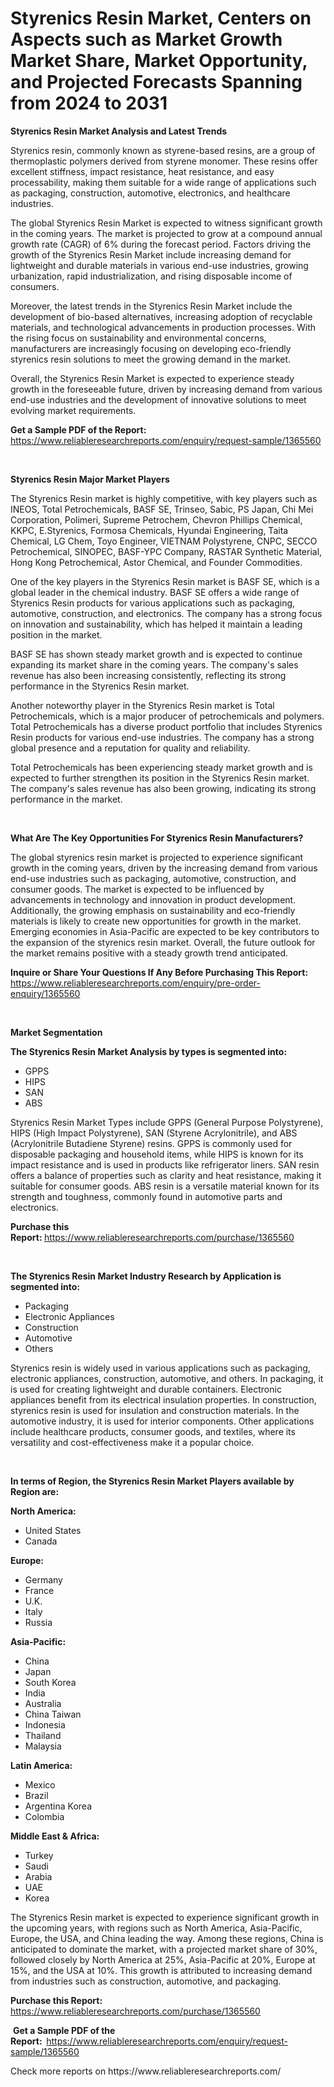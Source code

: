 <p><h1>Styrenics Resin Market, Centers on Aspects such as Market Growth Market Share, Market Opportunity, and Projected Forecasts Spanning from 2024 to 2031</h1></p><p><strong>Styrenics Resin Market Analysis and Latest Trends</strong></p>
<p><p>Styrenics resin, commonly known as styrene-based resins, are a group of thermoplastic polymers derived from styrene monomer. These resins offer excellent stiffness, impact resistance, heat resistance, and easy processability, making them suitable for a wide range of applications such as packaging, construction, automotive, electronics, and healthcare industries.</p><p>The global Styrenics Resin Market is expected to witness significant growth in the coming years. The market is projected to grow at a compound annual growth rate (CAGR) of 6% during the forecast period. Factors driving the growth of the Styrenics Resin Market include increasing demand for lightweight and durable materials in various end-use industries, growing urbanization, rapid industrialization, and rising disposable income of consumers.</p><p>Moreover, the latest trends in the Styrenics Resin Market include the development of bio-based alternatives, increasing adoption of recyclable materials, and technological advancements in production processes. With the rising focus on sustainability and environmental concerns, manufacturers are increasingly focusing on developing eco-friendly styrenics resin solutions to meet the growing demand in the market.</p><p>Overall, the Styrenics Resin Market is expected to experience steady growth in the foreseeable future, driven by increasing demand from various end-use industries and the development of innovative solutions to meet evolving market requirements.</p></p>
<p><strong>Get a Sample PDF of the Report:&nbsp;</strong> <a href="https://www.reliableresearchreports.com/enquiry/request-sample/1365560">https://www.reliableresearchreports.com/enquiry/request-sample/1365560</a></p>
<p>&nbsp;</p>
<p><strong>Styrenics Resin Major Market Players</strong></p>
<p><p>The Styrenics Resin market is highly competitive, with key players such as INEOS, Total Petrochemicals, BASF SE, Trinseo, Sabic, PS Japan, Chi Mei Corporation, Polimeri, Supreme Petrochem, Chevron Phillips Chemical, KKPC, E.Styrenics, Formosa Chemicals, Hyundai Engineering, Taita Chemical, LG Chem, Toyo Engineer, VIETNAM Polystyrene, CNPC, SECCO Petrochemical, SINOPEC, BASF-YPC Company, RASTAR Synthetic Material, Hong Kong Petrochemical, Astor Chemical, and Founder Commodities.</p><p>One of the key players in the Styrenics Resin market is BASF SE, which is a global leader in the chemical industry. BASF SE offers a wide range of Styrenics Resin products for various applications such as packaging, automotive, construction, and electronics. The company has a strong focus on innovation and sustainability, which has helped it maintain a leading position in the market.</p><p>BASF SE has shown steady market growth and is expected to continue expanding its market share in the coming years. The company's sales revenue has also been increasing consistently, reflecting its strong performance in the Styrenics Resin market.</p><p>Another noteworthy player in the Styrenics Resin market is Total Petrochemicals, which is a major producer of petrochemicals and polymers. Total Petrochemicals has a diverse product portfolio that includes Styrenics Resin products for various end-use industries. The company has a strong global presence and a reputation for quality and reliability.</p><p>Total Petrochemicals has been experiencing steady market growth and is expected to further strengthen its position in the Styrenics Resin market. The company's sales revenue has also been growing, indicating its strong performance in the market.</p></p>
<p>&nbsp;</p>
<p><strong>What Are The Key Opportunities For Styrenics Resin Manufacturers?</strong></p>
<p><p>The global styrenics resin market is projected to experience significant growth in the coming years, driven by the increasing demand from various end-use industries such as packaging, automotive, construction, and consumer goods. The market is expected to be influenced by advancements in technology and innovation in product development. Additionally, the growing emphasis on sustainability and eco-friendly materials is likely to create new opportunities for growth in the market. Emerging economies in Asia-Pacific are expected to be key contributors to the expansion of the styrenics resin market. Overall, the future outlook for the market remains positive with a steady growth trend anticipated.</p></p>
<p><strong>Inquire or Share Your Questions If Any Before Purchasing This Report:</strong> <a href="https://www.reliableresearchreports.com/enquiry/pre-order-enquiry/1365560">https://www.reliableresearchreports.com/enquiry/pre-order-enquiry/1365560</a></p>
<p>&nbsp;</p>
<p><strong>Market Segmentation</strong></p>
<p><strong>The Styrenics Resin Market Analysis by types is segmented into:</strong></p>
<p><ul><li>GPPS</li><li>HIPS</li><li>SAN</li><li>ABS</li></ul></p>
<p><p>Styrenics Resin Market Types include GPPS (General Purpose Polystyrene), HIPS (High Impact Polystyrene), SAN (Styrene Acrylonitrile), and ABS (Acrylonitrile Butadiene Styrene) resins. GPPS is commonly used for disposable packaging and household items, while HIPS is known for its impact resistance and is used in products like refrigerator liners. SAN resin offers a balance of properties such as clarity and heat resistance, making it suitable for consumer goods. ABS resin is a versatile material known for its strength and toughness, commonly found in automotive parts and electronics.</p></p>
<p><strong>Purchase this Report:&nbsp;</strong><a href="https://www.reliableresearchreports.com/purchase/1365560">https://www.reliableresearchreports.com/purchase/1365560</a></p>
<p>&nbsp;</p>
<p><strong>The Styrenics Resin Market Industry Research by Application is segmented into:</strong></p>
<p><ul><li>Packaging</li><li>Electronic Appliances</li><li>Construction</li><li>Automotive</li><li>Others</li></ul></p>
<p><p>Styrenics resin is widely used in various applications such as packaging, electronic appliances, construction, automotive, and others. In packaging, it is used for creating lightweight and durable containers. Electronic appliances benefit from its electrical insulation properties. In construction, styrenics resin is used for insulation and construction materials. In the automotive industry, it is used for interior components. Other applications include healthcare products, consumer goods, and textiles, where its versatility and cost-effectiveness make it a popular choice.</p></p>
<p>&nbsp;</p>
<p><strong>In terms of Region, the Styrenics Resin Market Players available by Region are:</strong></p>
<p>
    <p> <strong> North America: </strong>
        <ul>
            <li>United States</li>
            <li>Canada</li>
        </ul>
        </p> 
    <p> <strong> Europe: </strong>
        <ul>
            <li>Germany</li>
            <li>France</li>
            <li>U.K.</li>
            <li>Italy</li>
            <li>Russia</li>
        </ul>
        </p> 
    <p> <strong> Asia-Pacific: </strong>
        <ul>
            <li>China</li>
            <li>Japan</li>
            <li>South Korea</li>
            <li>India</li>
            <li>Australia</li>
            <li>China Taiwan</li>
            <li>Indonesia</li>
            <li>Thailand</li>
            <li>Malaysia</li>
        </ul>
        </p> 
    <p> <strong> Latin America: </strong>
        <ul>
            <li>Mexico</li>
            <li>Brazil</li>
            <li>Argentina Korea</li>
            <li>Colombia</li>
        </ul>
        </p> 
    <p> <strong> Middle East & Africa: </strong>
        <ul>
            <li>Turkey</li>
            <li>Saudi</li>
            <li>Arabia</li>
            <li>UAE</li>
            <li>Korea</li>
        </ul>
    </p>
    </p>
<p><p>The Styrenics Resin market is expected to experience significant growth in the upcoming years, with regions such as North America, Asia-Pacific, Europe, the USA, and China leading the way. Among these regions, China is anticipated to dominate the market, with a projected market share of 30%, followed closely by North America at 25%, Asia-Pacific at 20%, Europe at 15%, and the USA at 10%. This growth is attributed to increasing demand from industries such as construction, automotive, and packaging.</p></p>
<p><strong>Purchase this Report: </strong><a href="https://www.reliableresearchreports.com/purchase/1365560">https://www.reliableresearchreports.com/purchase/1365560</a></p>
<p>&nbsp;<strong>Get a Sample PDF of the Report:&nbsp;&nbsp;</strong><a href="https://www.reliableresearchreports.com/enquiry/request-sample/1365560">https://www.reliableresearchreports.com/enquiry/request-sample/1365560</a></p>
<p><strong></strong></p>
<p>Check more reports on https://www.reliableresearchreports.com/</p>